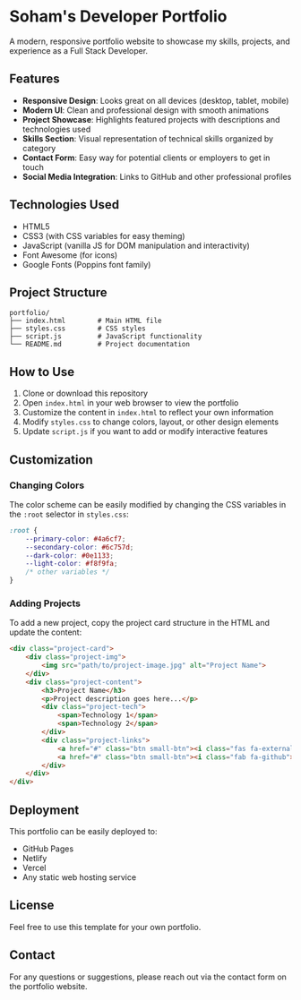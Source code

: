 # Soham's Developer Portfolio

A modern, responsive portfolio website to showcase my skills, projects, and experience as a Full Stack Developer.

## Features

- **Responsive Design**: Looks great on all devices (desktop, tablet, mobile)
- **Modern UI**: Clean and professional design with smooth animations
- **Project Showcase**: Highlights featured projects with descriptions and technologies used
- **Skills Section**: Visual representation of technical skills organized by category
- **Contact Form**: Easy way for potential clients or employers to get in touch
- **Social Media Integration**: Links to GitHub and other professional profiles

## Technologies Used

- HTML5
- CSS3 (with CSS variables for easy theming)
- JavaScript (vanilla JS for DOM manipulation and interactivity)
- Font Awesome (for icons)
- Google Fonts (Poppins font family)

## Project Structure

```
portfolio/
├── index.html        # Main HTML file
├── styles.css        # CSS styles
├── script.js         # JavaScript functionality
└── README.md         # Project documentation
```

## How to Use

1. Clone or download this repository
2. Open `index.html` in your web browser to view the portfolio
3. Customize the content in `index.html` to reflect your own information
4. Modify `styles.css` to change colors, layout, or other design elements
5. Update `script.js` if you want to add or modify interactive features

## Customization

### Changing Colors

The color scheme can be easily modified by changing the CSS variables in the `:root` selector in `styles.css`:

```css
:root {
    --primary-color: #4a6cf7;
    --secondary-color: #6c757d;
    --dark-color: #0e1133;
    --light-color: #f8f9fa;
    /* other variables */
}
```

### Adding Projects

To add a new project, copy the project card structure in the HTML and update the content:

```html
<div class="project-card">
    <div class="project-img">
        <img src="path/to/project-image.jpg" alt="Project Name">
    </div>
    <div class="project-content">
        <h3>Project Name</h3>
        <p>Project description goes here...</p>
        <div class="project-tech">
            <span>Technology 1</span>
            <span>Technology 2</span>
        </div>
        <div class="project-links">
            <a href="#" class="btn small-btn"><i class="fas fa-external-link-alt"></i> Live Demo</a>
            <a href="#" class="btn small-btn"><i class="fab fa-github"></i> Code</a>
        </div>
    </div>
</div>
```

## Deployment

This portfolio can be easily deployed to:

- GitHub Pages
- Netlify
- Vercel
- Any static web hosting service

## License

Feel free to use this template for your own portfolio.

## Contact

For any questions or suggestions, please reach out via the contact form on the portfolio website.
